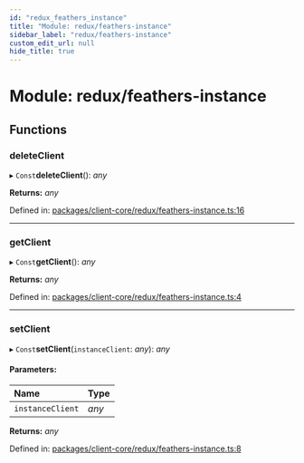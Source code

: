 ```yaml
---
id: "redux_feathers_instance"
title: "Module: redux/feathers-instance"
sidebar_label: "redux/feathers-instance"
custom_edit_url: null
hide_title: true
---
```


# Module: redux/feathers-instance

## Functions

### deleteClient

▸ `Const`**deleteClient**(): *any*

**Returns:** *any*

Defined in: [packages/client-core/redux/feathers-instance.ts:16](https://github.com/xr3ngine/xr3ngine/blob/56376a778/packages/client-core/redux/feathers-instance.ts#L16)

___

### getClient

▸ `Const`**getClient**(): *any*

**Returns:** *any*

Defined in: [packages/client-core/redux/feathers-instance.ts:4](https://github.com/xr3ngine/xr3ngine/blob/56376a778/packages/client-core/redux/feathers-instance.ts#L4)

___

### setClient

▸ `Const`**setClient**(`instanceClient`: *any*): *any*

#### Parameters:

Name | Type |
:------ | :------ |
`instanceClient` | *any* |

**Returns:** *any*

Defined in: [packages/client-core/redux/feathers-instance.ts:8](https://github.com/xr3ngine/xr3ngine/blob/56376a778/packages/client-core/redux/feathers-instance.ts#L8)
